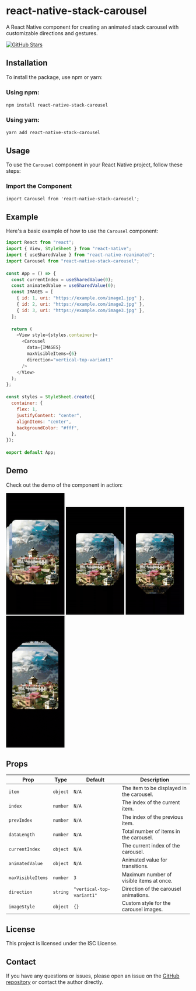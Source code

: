 <!DOCTYPE html>
<html lang="en">
<head>
  <meta charset="UTF-8">
  <meta name="viewport" content="width=device-width, initial-scale=1.0">
  
  <!-- SEO Optimization -->
  <meta name="description" content="A React Native component for creating an animated stack carousel with customizable directions and gestures.">
  <meta name="keywords" content="React Native, Carousel, Animation, npm, JavaScript, Mobile Development">
  <meta name="author" content="Your Name">
  
  <!-- Social Media Open Graph (OG) Tags -->
  <meta property="og:title" content="react-native-stack-carousel" />
  <meta property="og:description" content="A React Native component for creating an animated stack carousel with customizable directions and gestures." />
  <meta property="og:url" content="https://github.com/mehuljetani/react-native-stack-carousel" />

  <!-- Twitter Card Tags -->
  <meta name="twitter:card" content="summary_large_image" />
  <meta name="twitter:title" content="react-native-stack-carousel" />
  <meta name="twitter:description" content="React Native animated stack carousel component." />
</head>
<body>

  <h1>react-native-stack-carousel</h1>
  <p>A React Native component for creating an animated stack carousel with customizable directions and gestures.</p>

  <!-- GitHub Badge -->
  <a href="https://github.com/mehuljetani/react-native-stack-carousel">
    <img src="https://img.shields.io/github/stars/mehuljetani/react-native-stack-carousel?style=social" alt="GitHub Stars">
  </a>

  <h2>Installation</h2>
  <p>To install the package, use npm or yarn:</p>

  <h3>Using npm:</h3>
  <pre><code>npm install react-native-stack-carousel</code></pre>

  <h3>Using yarn:</h3>
  <pre><code>yarn add react-native-stack-carousel</code></pre>

  <h2>Usage</h2>
  <p>To use the <code>Carousel</code> component in your React Native project, follow these steps:</p>

  <h3>Import the Component</h3>
  <pre><code>import Carousel from 'react-native-stack-carousel';</code></pre>

## Example

Here's a basic example of how to use the `Carousel` component:

```javascript
import React from "react";
import { View, StyleSheet } from "react-native";
import { useSharedValue } from "react-native-reanimated";
import Carousel from "react-native-stack-carousel";

const App = () => {
  const currentIndex = useSharedValue(0);
  const animatedValue = useSharedValue(0);
  const IMAGES = [
    { id: 1, uri: "https://example.com/image1.jpg" },
    { id: 2, uri: "https://example.com/image2.jpg" },
    { id: 3, uri: "https://example.com/image3.jpg" },
  ];

  return (
    <View style={styles.container}>
      <Carousel
        data={IMAGES}
        maxVisibleItems={6}
        direction="vertical-top-variant1"
      />
    </View>
  );
};

const styles = StyleSheet.create({
  container: {
    flex: 1,
    justifyContent: "center",
    alignItems: "center",
    backgroundColor: "#fff",
  },
});

export default App;
```

  <h2>Demo</h2>
  <p>Check out the demo of the component in action:</p>
  <img src="./src/assets/horizontalLeft.gif" alt="Demo GIF" loading="lazy" style="width: 160px; height: auto;">
  <img src="./src/assets/horizontalRight.gif" alt="Demo GIF" loading="lazy" style="width: 160px; height: auto;">
  <img src="./src/assets/verticalBottom.gif" alt="Demo GIF" loading="lazy" style="width: 160px; height: auto;">
  <img src="./src/assets/verticalTop.gif" alt="Demo GIF" loading="lazy" style="width: 160px; height: auto;">
  <br>

  <h2>Props</h2>
  <table>
    <thead>
      <tr>
        <th>Prop</th>
        <th>Type</th>
        <th>Default</th>
        <th>Description</th>
      </tr>
    </thead>
    <tbody>
      <tr>
        <td><code>item</code></td>
        <td><code>object</code></td>
        <td><code>N/A</code></td>
        <td>The item to be displayed in the carousel.</td>
      </tr>
      <tr>
        <td><code>index</code></td>
        <td><code>number</code></td>
        <td><code>N/A</code></td>
        <td>The index of the current item.</td>
      </tr>
      <tr>
        <td><code>prevIndex</code></td>
        <td><code>number</code></td>
        <td><code>N/A</code></td>
        <td>The index of the previous item.</td>
      </tr>
      <tr>
        <td><code>dataLength</code></td>
        <td><code>number</code></td>
        <td><code>N/A</code></td>
        <td>Total number of items in the carousel.</td>
      </tr>
      <tr>
        <td><code>currentIndex</code></td>
        <td><code>object</code></td>
        <td><code>N/A</code></td>
        <td>The current index of the carousel.</td>
      </tr>
      <tr>
        <td><code>animatedValue</code></td>
        <td><code>object</code></td>
        <td><code>N/A</code></td>
        <td>Animated value for transitions.</td>
      </tr>
      <tr>
        <td><code>maxVisibleItems</code></td>
        <td><code>number</code></td>
        <td><code>3</code></td>
        <td>Maximum number of visible items at once.</td>
      </tr>
      <tr>
        <td><code>direction</code></td>
        <td><code>string</code></td>
        <td><code>"vertical-top-variant1"</code></td>
        <td>Direction of the carousel animations.</td>
      </tr>
      <tr>
        <td><code>imageStyle</code></td>
        <td><code>object</code></td>
        <td><code>{}</code></td>
        <td>Custom style for the carousel images.</td>
      </tr>
    </tbody>
  </table>

  <h2>License</h2>
  <p>This project is licensed under the ISC License.</p>

  <h2>Contact</h2>
  <p>If you have any questions or issues, please open an issue on the <a href="https://github.com/mehuljetani/react-native-stack-carousel/issues">GitHub repository</a> or contact the author directly.</p>

</body>
</html>
